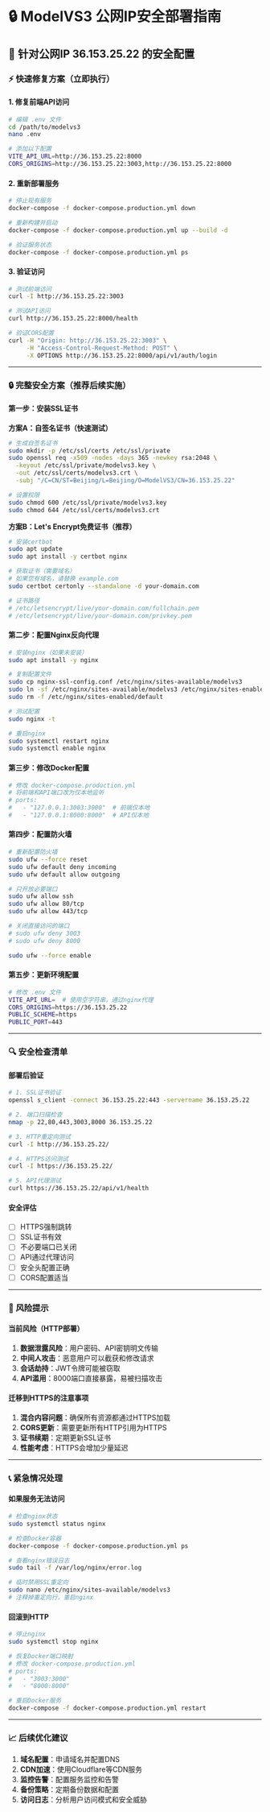 # 🔒 ModelVS3 公网IP安全部署指南

## 🎯 **针对公网IP 36.153.25.22 的安全配置**

### **⚡ 快速修复方案（立即执行）**

#### **1. 修复前端API访问**
```bash
# 编辑 .env 文件
cd /path/to/modelvs3
nano .env

# 添加以下配置
VITE_API_URL=http://36.153.25.22:8000
CORS_ORIGINS=http://36.153.25.22:3003,http://36.153.25.22:8000
```

#### **2. 重新部署服务**
```bash
# 停止现有服务
docker-compose -f docker-compose.production.yml down

# 重新构建并启动
docker-compose -f docker-compose.production.yml up --build -d

# 验证服务状态
docker-compose -f docker-compose.production.yml ps
```

#### **3. 验证访问**
```bash
# 测试前端访问
curl -I http://36.153.25.22:3003

# 测试API访问
curl http://36.153.25.22:8000/health

# 验证CORS配置
curl -H "Origin: http://36.153.25.22:3003" \
     -H "Access-Control-Request-Method: POST" \
     -X OPTIONS http://36.153.25.22:8000/api/v1/auth/login
```

---

### **🔒 完整安全方案（推荐后续实施）**

#### **第一步：安装SSL证书**

**方案A：自签名证书（快速测试）**
```bash
# 生成自签名证书
sudo mkdir -p /etc/ssl/certs /etc/ssl/private
sudo openssl req -x509 -nodes -days 365 -newkey rsa:2048 \
  -keyout /etc/ssl/private/modelvs3.key \
  -out /etc/ssl/certs/modelvs3.crt \
  -subj "/C=CN/ST=Beijing/L=Beijing/O=ModelVS3/CN=36.153.25.22"

# 设置权限
sudo chmod 600 /etc/ssl/private/modelvs3.key
sudo chmod 644 /etc/ssl/certs/modelvs3.crt
```

**方案B：Let's Encrypt免费证书（推荐）**
```bash
# 安装certbot
sudo apt update
sudo apt install -y certbot nginx

# 获取证书（需要域名）
# 如果您有域名，请替换 example.com
sudo certbot certonly --standalone -d your-domain.com

# 证书路径
# /etc/letsencrypt/live/your-domain.com/fullchain.pem
# /etc/letsencrypt/live/your-domain.com/privkey.pem
```

#### **第二步：配置Nginx反向代理**
```bash
# 安装nginx（如果未安装）
sudo apt install -y nginx

# 复制配置文件
sudo cp nginx-ssl-config.conf /etc/nginx/sites-available/modelvs3
sudo ln -sf /etc/nginx/sites-available/modelvs3 /etc/nginx/sites-enabled/
sudo rm -f /etc/nginx/sites-enabled/default

# 测试配置
sudo nginx -t

# 重启nginx
sudo systemctl restart nginx
sudo systemctl enable nginx
```

#### **第三步：修改Docker配置**
```bash
# 修改 docker-compose.production.yml
# 将前端和API端口改为仅本地监听
# ports:
#   - "127.0.0.1:3003:3000"  # 前端仅本地
#   - "127.0.0.1:8000:8000"  # API仅本地
```

#### **第四步：配置防火墙**
```bash
# 重新配置防火墙
sudo ufw --force reset
sudo ufw default deny incoming
sudo ufw default allow outgoing

# 只开放必要端口
sudo ufw allow ssh
sudo ufw allow 80/tcp
sudo ufw allow 443/tcp

# 关闭直接访问的端口
# sudo ufw deny 3003
# sudo ufw deny 8000

sudo ufw --force enable
```

#### **第五步：更新环境配置**
```bash
# 修改 .env 文件
VITE_API_URL=  # 使用空字符串，通过nginx代理
CORS_ORIGINS=https://36.153.25.22
PUBLIC_SCHEME=https
PUBLIC_PORT=443
```

---

### **🔍 安全检查清单**

#### **部署后验证**
```bash
# 1. SSL证书验证
openssl s_client -connect 36.153.25.22:443 -servername 36.153.25.22

# 2. 端口扫描检查
nmap -p 22,80,443,3003,8000 36.153.25.22

# 3. HTTP重定向测试
curl -I http://36.153.25.22/

# 4. HTTPS访问测试
curl -I https://36.153.25.22/

# 5. API代理测试
curl https://36.153.25.22/api/v1/health
```

#### **安全评估**
- [ ] HTTPS强制跳转
- [ ] SSL证书有效
- [ ] 不必要端口已关闭
- [ ] API通过代理访问
- [ ] 安全头配置正确
- [ ] CORS配置适当

---

### **🚨 风险提示**

#### **当前风险（HTTP部署）**
1. **数据泄露风险**：用户密码、API密钥明文传输
2. **中间人攻击**：恶意用户可以截获和修改请求
3. **会话劫持**：JWT令牌可能被窃取
4. **API滥用**：8000端口直接暴露，易被扫描攻击

#### **迁移到HTTPS的注意事项**
1. **混合内容问题**：确保所有资源都通过HTTPS加载
2. **CORS更新**：需要更新所有HTTP引用为HTTPS
3. **证书续期**：定期更新SSL证书
4. **性能考虑**：HTTPS会增加少量延迟

---

### **📞 紧急情况处理**

#### **如果服务无法访问**
```bash
# 检查nginx状态
sudo systemctl status nginx

# 检查Docker容器
docker-compose -f docker-compose.production.yml ps

# 查看nginx错误日志
sudo tail -f /var/log/nginx/error.log

# 临时禁用SSL重定向
sudo nano /etc/nginx/sites-available/modelvs3
# 注释掉重定向行，重启nginx
```

#### **回滚到HTTP**
```bash
# 停止nginx
sudo systemctl stop nginx

# 恢复Docker端口映射
# 修改 docker-compose.production.yml
# ports:
#   - "3003:3000"
#   - "8000:8000"

# 重启Docker服务
docker-compose -f docker-compose.production.yml restart
```

---

### **📈 后续优化建议**

1. **域名配置**：申请域名并配置DNS
2. **CDN加速**：使用Cloudflare等CDN服务
3. **监控告警**：配置服务监控和告警
4. **备份策略**：定期备份数据和配置
5. **访问日志**：分析用户访问模式和安全威胁